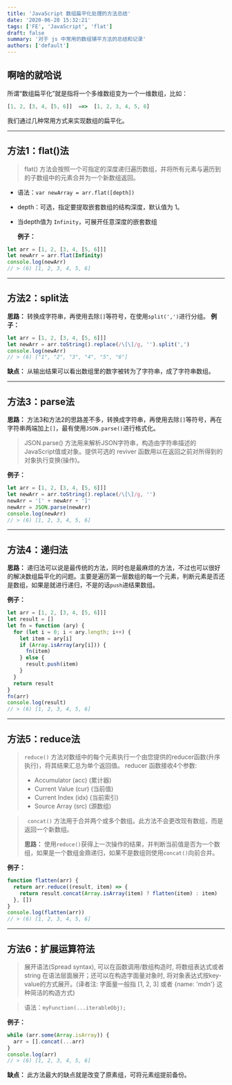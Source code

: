 ```yaml
---
title: 'JavaScript 数组扁平化处理的方法总结'
date: '2020-06-28 15:32:21'
tags: ['FE', 'JavaScript', 'flat']
draft: false
summary: '对于 js 中常用的数组铺平方法的总结和记录'
authors: ['default']
---
```



## 啊啥的就哈说


所谓“数组扁平化”就是指将一个多维数组变为一个一维数组，比如：

```js
[1, 2, [3, 4, [5, 6]]  ==>  [1, 2, 3, 4, 5, 6]
```

我们通过几种常用方式来实现数组的扁平化。

---

## 方法1：flat()法

> flat() 方法会按照一个可指定的深度递归遍历数组，并将所有元素与遍历到的子数组中的元素合并为一个新数组返回。

- 语法：`var newArray = arr.flat([depth])`
- depth：可选，指定要提取嵌套数组的结构深度，默认值为 1。
- 当depth值为 `Infinity`，可展开任意深度的嵌套数组

  **例子：**

```js
let arr = [1, 2, [3, 4, [5, 6]]]
let newArr = arr.flat(Infinity)
console.log(newArr)
// > (6) [1, 2, 3, 4, 5, 6]
```

---

## 方法2：split法

**思路：** 转换成字符串，再使用去除`[]`等符号，在使用`split(',')`进行分组。
**例子：**

```js
let arr = [1, 2, [3, 4, [5, 6]]]
let newArr = arr.toString().replace(/\[\]/g, '').split(',')
console.log(newArr)
// > (6) ["1", "2", "3", "4", "5", "6"]
```

**缺点：** 从输出结果可以看出数组里的数字被转为了字符串，成了字符串数组。

---

## 方法3：parse法

**思路：** 方法3和方法2的思路差不多，转换成字符串，再使用去除`[]`等符号，再在字符串两端加上`[]`，最有使用`JSON.parse()`进行格式化。

> JSON.parse() 方法用来解析JSON字符串，构造由字符串描述的JavaScript值或对象。提供可选的 reviver 函数用以在返回之前对所得到的对象执行变换(操作)。

**例子：**

```js
let arr = [1, 2, [3, 4, [5, 6]]]
let newArr = arr.toString().replace(/\[\]/g, '')
newArr = '[' + newArr + ']'
newArr = JSON.parse(newArr)
console.log(newArr)
// > (6) [1, 2, 3, 4, 5, 6]
```

---

## 方法4：递归法

**思路：** 递归法可以说是最传统的方法，同时也是最麻烦的方法，不过也可以很好的解决数组扁平化的问题。主要是遍历第一层数组的每一个元素，判断元素是否还是数组，如果是就进行递归，不是的话`push`进结果数组。

**例子：**

```js
let arr = [1, 2, [3, 4, [5, 6]]]
let result = []
let fn = function (ary) {
  for (let i = 0; i < ary.length; i++) {
    let item = ary[i]
    if (Array.isArray(ary[i])) {
      fn(item)
    } else {
      result.push(item)
    }
  }
  return result
}
fn(arr)
console.log(result)
// > (6) [1, 2, 3, 4, 5, 6]
```

---

## 方法5：reduce法

> `reduce()` 方法对数组中的每个元素执行一个由您提供的reducer函数(升序执行)，将其结果汇总为单个返回值。
> reducer 函数接收4个参数:
>
> - Accumulator (acc) (累计器)
> - Current Value (cur) (当前值)
> - Current Index (idx) (当前索引)
> - Source Array (src) (源数组)

> ` concat()` 方法用于合并两个或多个数组。此方法不会更改现有数组，而是返回一个新数组。
>
> **思路：** 使用`reduce()`获得上一次操作的结果，并判断当前值是否为一个数组，如果是一个数组金鼎递归，如果不是数组则使用`concat()`向前合并。

**例子：**

```js
function flatten(arr) {
  return arr.reduce((result, item) => {
    return result.concat(Array.isArray(item) ? flatten(item) : item)
  }, [])
}
console.log(flatten(arr))
// > (6) [1, 2, 3, 4, 5, 6]
```

---

## 方法6：扩展运算符法

> 展开语法(Spread syntax), 可以在函数调用/数组构造时, 将数组表达式或者 string 在语法层面展开；还可以在构造字面量对象时, 将对象表达式按key-value的方式展开。(译者注: 字面量一般指 [1, 2, 3] 或者 \{name: 'mdn'\} 这种简洁的构造方式)

> 语法：`myFunction(...iterableObj);`

**例子：**

```js
while (arr.some(Array.isArray)) {
  arr = [].concat(...arr)
}
console.log(arr)
// > (6) [1, 2, 3, 4, 5, 6]
```

**缺点：** 此方法最大的缺点就是改变了原素组，可将元素组提前备份。

